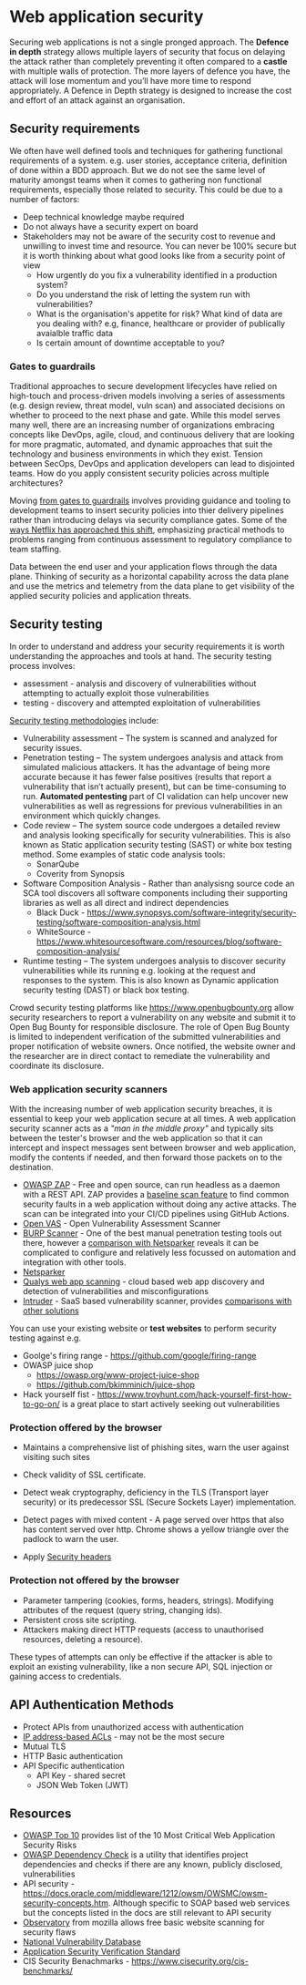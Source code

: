
# Web application security

Securing web applications is not a single pronged approach. The **Defence in depth** strategy allows multiple layers of security that focus on delaying the attack rather than completely preventing it often compared to a **castle** with multiple walls of protection. The more layers of defence you have, the attack will lose momentum and you’ll have more time to respond appropriately. A Defence in Depth strategy is designed to increase the cost and effort of an attack against an organisation.

## Security requirements

We often have well defined tools and techniques for gathering functional requirements of a system. e.g. user stories, acceptance criteria, definition of done within a BDD approach. But we do not see the same level of maturity amongst teams when it comes to gathering non functional requirements, especially those related to security. This could be due to a number of factors:

* Deep technical knowledge maybe required
* Do not always have a security expert on board
* Stakeholders may not be aware of the security cost to revenue and unwilling to invest time and resource. You can never be 100% secure but it is worth thinking about what good looks like from a security point of view
  * How urgently do you fix a vulnerability identified in a production system? 
  * Do you understand the risk of letting the system run with vulnerabilities? 
  * What is the organisation's appetite for risk? What kind of data are you dealing with? e.g, finance, healthcare or provider of publically avaialble traffic data
  * Is certain amount of downtime acceptable to you?

### Gates to guardrails

Traditional approaches to secure development lifecycles have relied on high-touch and process-driven models involving a series of assessments (e.g. design review, threat model, vuln scan) and associated decisions on whether to proceed to the next phase and gate. While this model serves many well, there are an increasing number of organizations embracing concepts like DevOps, agile, cloud, and continuous delivery that are looking for more pragmatic, automated, and dynamic approaches that suit the technology and business environments in which they exist. Tension between SecOps, DevOps and application developers can lead to disjointed teams. How do you apply consistent security policies across multiple architectures?

Moving [from gates to guardrails](https://www.oreilly.com/library/view/devopssec/9781491971413/ch04.html) involves providing guidance and tooling to development teams to insert security policies into thier delivery pipelines rather than introducing delays via security compliance gates. Some of the [ways Netflix has approached this shift](https://www.youtube.com/watch?v=geumLjxtc54), emphasizing practical methods to problems ranging from continuous assessment to regulatory compliance to team staffing.

Data between the end user and your application flows through the data plane. Thinking of security as a horizontal capability across the data plane and use the metrics and telemetry from the data plane to get visibility of the applied security policies and application threats.

## Security testing

In order to understand and address your security requirements it is worth understanding the approaches and tools at hand. The security testing process involves:

* assessment - analysis and discovery of vulnerabilities without attempting to actually exploit those vulnerabilities
* testing - discovery and attempted exploitation of vulnerabilities

[Security testing methodologies](https://www.zaproxy.org/getting-started/) include:

* Vulnerability assessment – The system is scanned and analyzed for security issues.
* Penetration testing – The system undergoes analysis and attack from simulated malicious attackers.  It has the advantage of being more accurate because it has fewer false positives (results that report a vulnerability that isn’t actually present), but can be time-consuming to run. **Automated pentesting** part of CI validation can help uncover new vulnerabilities as well as regressions for previous vulnerabilities in an environment which quickly changes.
* Code review – The system source code undergoes a detailed review and analysis looking specifically for security vulnerabilities. This is also known as Static application security testing (SAST) or white box testing method. Some examples of static code analysis tools:
  * SonarQube
  * Coverity from Synopsis
* Software Composition Analysis - Rather than analysisng source code an SCA tool discovers all software components including their supporting libraries as well as all direct and indirect dependencies
  * Black Duck - https://www.synopsys.com/software-integrity/security-testing/software-composition-analysis.html
  * WhiteSource - https://www.whitesourcesoftware.com/resources/blog/software-composition-analysis/
* Runtime testing – The system undergoes analysis to discover security vulnerabilities while its running e.g. looking at the request and responses to the system. This is also known as Dynamic application security testing (DAST) or black box testing.

Crowd security testing platforms like https://www.openbugbounty.org allow security researchers to report a vulnerability on any website and submit it to Open Bug Bounty for responsible disclosure. The role of Open Bug Bounty is limited to independent verification of the submitted vulnerabilities and proper notification of website owners. Once notified, the website owner and the researcher are in direct contact to remediate the vulnerability and coordinate its disclosure.

### Web application security scanners

With the increasing number of web application security breaches, it is essential to keep your web application secure at all times. A web application security scanner acts as a *"man in the middle proxy"* and typically sits between the tester's browser and the web application so that it can intercept and inspect messages sent between browser and web application, modify the contents if needed, and then forward those packets on to the destination.

* [OWASP ZAP](https://www.zaproxy.org/) - Free and open source, can run headless as a daemon with a REST API. ZAP provides a [baseline scan feature](https://www.zaproxy.org/blog/2020-04-09-automate-security-testing-with-zap-and-github-actions/) to find common security faults in a web application without doing any active attacks. The scan can be integrated into your CI/CD pipelines using GitHub Actions.
* [Open VAS](https://www.openvas.org/) - Open Vulnerability Assessment Scanner 
* [BURP Scanner](https://portswigger.net/burp) - One of the best manual penetration testing tools out there, however a [comparison with Netsparker](https://www.netsparker.com/vulnerability-scanner-comparison/netsparker-vs-burp-suite/#) reveals it can be complicated to configure and relatively less focussed on automation and integration with other tools.
* [Netsparker](https://www.netsparker.com/)
* [Qualys web app scanning](https://www.qualys.com/apps/web-app-scanning/?_ga=2.142204082.1235140357.1591144958-1421731482.1591144958) - cloud based web app discovery and detection of vulnerabilities and misconfigurations
* [Intruder](https://www.intruder.io) - SaaS based vulnerability scanner, provides [comparisons with other solutions](https://www.intruder.io/qualys-alternative)  

You can use your existing website or **test websites** to perform security testing against e.g.

* Goolge's firing range - https://github.com/google/firing-range
* OWASP juice shop
    * https://owasp.org/www-project-juice-shop
    * https://github.com/bkimminich/juice-shop
* Hack yourself fist - https://www.troyhunt.com/hack-yourself-first-how-to-go-on/ is a great place to start actively seeking out vulnerabilities

### Protection offered by the browser

* Maintains a comprehensive list of phishing sites, warn the user against visiting such sites

* Check validity of SSL certificate.

* Detect weak cryptography, deficiency in the TLS (Transport layer security) or its predecessor SSL (Secure Sockets Layer) implementation.

* Detect pages with mixed content - A page served over https that also has content served over http. Chrome shows a yellow triangle over the padlock to warn the user.

* Apply [Security headers](./Security%20Headers.md)

### Protection not offered by the browser

* Parameter tampering (cookies, forms, headers, strings). Modifying attributes of the request (query string, changing ids).
* Persistent cross site scripting.
* Attackers making direct HTTP requests (access to unauthorised resources, deleting a resource).

These types of attempts can only be effective if the attacker is able to exploit an existing vulnerability, like a non secure API, SQL injection or gaining access to credentials.

## API Authentication Methods

* Protect APIs from unauthorized access with authentication
* [IP address-based ACLs](https://joelgsamuel.medium.com/ip-address-access-control-lists-are-not-as-great-as-you-think-they-are-4176b7d68f20) - may not be the most secure
* Mutual TLS
* HTTP Basic authentication
* API Specific authentication
  * API Key - shared secret
  * JSON Web Token (JWT)

## Resources

* [OWASP Top 10](https://www.owasp.org/index.php/OWASP_Top_Ten_Cheat_Sheet) provides list of the 10 Most Critical Web Application Security Risks
* [OWASP Dependency Check](https://www.owasp.org/index.php/OWASP_Dependency_Check) is a utility that identifies project dependencies and checks if there are any known, publicly disclosed, vulnerabilities
* API security - https://docs.oracle.com/middleware/1212/owsm/OWSMC/owsm-security-concepts.htm. Although specific to SOAP based web services but the concepts listed in the docs are still relevant to API security
* [Observatory](https://observatory.mozilla.org/) from mozilla allows free basic website scanning for security flaws
* [National Vulnerability Database](https://nvd.nist.gov/)
* [Application Security Verification Standard](https://www.owasp.org/index.php/Category:OWASP_Application_Security_Verification_Standard_Project)
* CIS Security Benachmarks - https://www.cisecurity.org/cis-benchmarks/